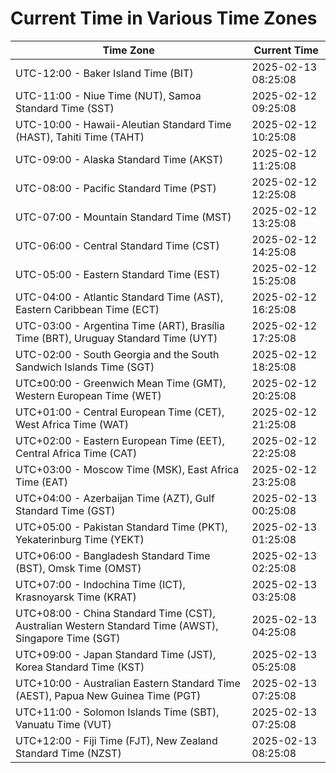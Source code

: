 # Current Time in Various Time Zones

| Time Zone | Current Time |
|-----------|--------------|
| UTC-12:00 - Baker Island Time (BIT) | 2025-02-13 08:25:08 |
| UTC-11:00 - Niue Time (NUT), Samoa Standard Time (SST) | 2025-02-12 09:25:08 |
| UTC-10:00 - Hawaii-Aleutian Standard Time (HAST), Tahiti Time (TAHT) | 2025-02-12 10:25:08 |
| UTC-09:00 - Alaska Standard Time (AKST) | 2025-02-12 11:25:08 |
| UTC-08:00 - Pacific Standard Time (PST) | 2025-02-12 12:25:08 |
| UTC-07:00 - Mountain Standard Time (MST) | 2025-02-12 13:25:08 |
| UTC-06:00 - Central Standard Time (CST) | 2025-02-12 14:25:08 |
| UTC-05:00 - Eastern Standard Time (EST) | 2025-02-12 15:25:08 |
| UTC-04:00 - Atlantic Standard Time (AST), Eastern Caribbean Time (ECT) | 2025-02-12 16:25:08 |
| UTC-03:00 - Argentina Time (ART), Brasília Time (BRT), Uruguay Standard Time (UYT) | 2025-02-12 17:25:08 |
| UTC-02:00 - South Georgia and the South Sandwich Islands Time (SGT) | 2025-02-12 18:25:08 |
| UTC±00:00 - Greenwich Mean Time (GMT), Western European Time (WET) | 2025-02-12 20:25:08 |
| UTC+01:00 - Central European Time (CET), West Africa Time (WAT) | 2025-02-12 21:25:08 |
| UTC+02:00 - Eastern European Time (EET), Central Africa Time (CAT) | 2025-02-12 22:25:08 |
| UTC+03:00 - Moscow Time (MSK), East Africa Time (EAT) | 2025-02-12 23:25:08 |
| UTC+04:00 - Azerbaijan Time (AZT), Gulf Standard Time (GST) | 2025-02-13 00:25:08 |
| UTC+05:00 - Pakistan Standard Time (PKT), Yekaterinburg Time (YEKT) | 2025-02-13 01:25:08 |
| UTC+06:00 - Bangladesh Standard Time (BST), Omsk Time (OMST) | 2025-02-13 02:25:08 |
| UTC+07:00 - Indochina Time (ICT), Krasnoyarsk Time (KRAT) | 2025-02-13 03:25:08 |
| UTC+08:00 - China Standard Time (CST), Australian Western Standard Time (AWST), Singapore Time (SGT) | 2025-02-13 04:25:08 |
| UTC+09:00 - Japan Standard Time (JST), Korea Standard Time (KST) | 2025-02-13 05:25:08 |
| UTC+10:00 - Australian Eastern Standard Time (AEST), Papua New Guinea Time (PGT) | 2025-02-13 07:25:08 |
| UTC+11:00 - Solomon Islands Time (SBT), Vanuatu Time (VUT) | 2025-02-13 07:25:08 |
| UTC+12:00 - Fiji Time (FJT), New Zealand Standard Time (NZST) | 2025-02-13 08:25:08 |
